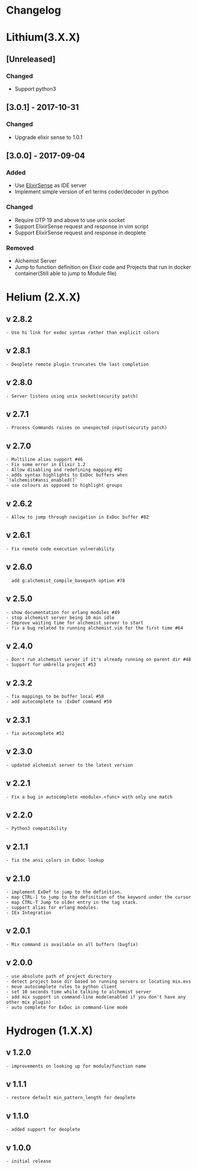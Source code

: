# Changelog

# Lithium(3.X.X)

## [Unreleased]
### Changed
- Support python3

## [3.0.1] - 2017-10-31

### Changed

- Upgrade elixir sense to 1.0.1

## [3.0.0] - 2017-09-04

### Added
- Use [ElixirSense](https://github.com/msaraiva/elixir_sense) as IDE server
- Implement simple version of erl terms coder/decoder in python

### Changed

- Require OTP 19 and above to use unix socket
- Support ElixirSense request and response in vim script
- Support ElixirSense request and response in deoplete

### Removed
- Alchemist Server
- Jump to function definition on Elixir code and Projects that run in docker container(Still able to jump to Module file)

# Helium (2.X.X)

## v 2.8.2
	- Use hi link for exdoc syntax rather than explicit colors

## v 2.8.1
	- Deoplete remote plugin truncates the last completion

## v 2.8.0
	- Server listens using unix socket(security patch)

## v 2.7.1
	- Process Commands raises on unexpected input(security patch)

## v 2.7.0
	- Multiline alias support #46
	- Fix some error in Elixir 1.2
	- Allow disabling and redefining mapping #91
	- adds syntax highlights to ExDoc buffers when `!alchemist#ansi_enabled()`
	- use colours as opposed to highlight groups

## v 2.6.2
	- Allow to jump through navigation in ExDoc buffer #82

## v 2.6.1
	- Fix remote code execution vulnerability

## v 2.6.0
	  add g:alchemist_compile_basepath option #78

## v 2.5.0
	- show documentation for erlang modules #49
	- stop alchemist server being 10 min idle
	- Improve waiting time for alchemist_server to start
	- fix a bug related to running alchemist.vim for the first time #64

## v 2.4.0
	- Don't run alchemist server if it's already running on parent dir #48
	- Support for umbrella project #53

## v 2.3.2
	- fix mappings to be buffer local #58
	- add autocomplete to :ExDef command #50

## v 2.3.1
	- fix autocomplete #52

## v 2.3.0
	- updated alchemist server to the latest version

## v 2.2.1
	- Fix a bug in autocomplete <module>.<func> with only one match

## v 2.2.0
	- Python3 compatibility

## v 2.1.1
	- fix the ansi colors in ExDoc lookup

## v 2.1.0
	- implement ExDef to jump to the definition.
	- map CTRL-] to jump to the definition of the keyword under the cursor
	- map CTRL-T Jump to older entry in the tag stack.
	- support alias for erlang modules.
	- IEx Integration

## v 2.0.1
	- Mix command is available on all buffers (bugfix)

## v 2.0.0
	- use absolute path of project directory
	- detect project base dir based on running servers or locating mix.exs
	- move autocomplete rules to python client
	- set 10 seconds time while talking to alchemist server
	- add mix support in command-line mode(enabled if you don't have any other mix plugin)
	- auto complete for ExDoc in command-line mode


# Hydrogen (1.X.X)

## v 1.2.0
	- improvements on looking up for module/function name

## v 1.1.1
	- restore default min_pattern_length for deoplete

## v 1.1.0
	- added support for deoplete

## v 1.0.0
	- initial release
